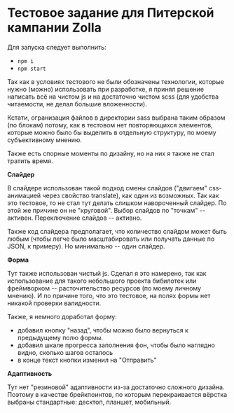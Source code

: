 Тестовое задание для Питерской кампании Zolla
=============================================

Для запуска следует выполнить:
- `npm i`
- `npm start`

Так как в условиях тестового не были обозначены технологии, которые нужно (можно) использовать при разработке, я принял решение написать всё на чистом js и на достаточно чистом scss (для удобства читаемости, не делал большие вложенности).

Кстати, огранизация файлов в директории sass выбрана таким образом (по блокам) потому, как в тестовом нет повторяющихся элементов, которые можно было бы выделить в отдельную структуру, по моему субъективному мнению.

Также есть спорные моменты по дизайну, но на них я также не стал тратить время.

**Слайдер**

В слайдере использован такой подход смены слайдов ("двигаем" css-анимацией через свойство translate), как один из возможных.
Так как это тестовое, то не стал тут делать слишком навороченный слайдер. По этой же причине он не "круговой".
Выбор слайдов по "точкам" -- активен.
Переключение слайдов -- активно.

Также код слайдера предполагает, что количество слайдом может быть любым (чтобы легче было масштабировать или получать данные по JSON, к примеру).
Но минимально -- один слайдер.

**Форма**

Тут также использован чистый js. Сделал я это намерено, так как использование для такого небольшого проекта бибилотек или фреймворком -- расточительство ресурсов (по моему личному мнению). И по причине того, что это тестовое, на полях формы нет никакой проверки валидности.

Также, я немного доработал форму:
- добавил кнопку "назад", чтобы можно было вернуться к предыдущему полю формы.
- добавил шкале прогресса заполнения фон, чтобы было наглядно видно, сколько шагов осталось
- в конце текст кнопки изменил на "Отправить"


**Адаптивность**

Тут нет "резиновой" адаптивности из-за достаточно сложного дизайна. Поэтому в качестве брейкпоинтов, по которым перекраивается вёрстка выбраны стандартные: десктоп, планшет, мобильный.
